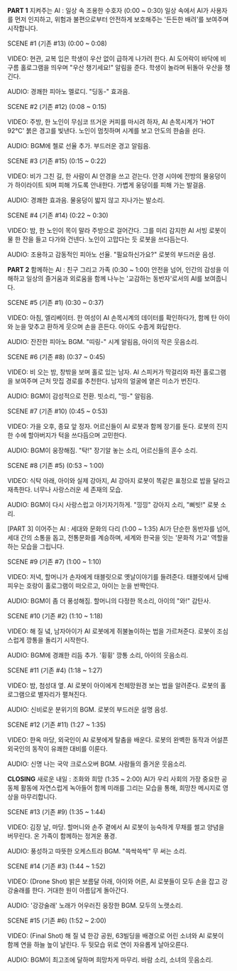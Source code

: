**PART 1** 지켜주는 AI : 일상 속 조용한 수호자 (0:00 ~ 0:30)
일상 속에서 AI가 사용자를 먼저 인지하고, 위험과 불편으로부터 안전하게 보호해주는 '든든한 배려'를 보여주며 시작합니다.

SCENE #1 (기존 #13) (0:00 ~ 0:08)

VIDEO: 현관, 교복 입은 학생이 우산 없이 급하게 나가려 한다. AI 도어락이 바닥에 비구름 홀로그램을 띄우며 "우산 챙기세요!" 알림을 준다. 학생이 놀라며 뒤돌아 우산을 챙긴다.

AUDIO: 경쾌한 피아노 멜로디. "딩동-" 효과음.

SCENE #2 (기존 #12) (0:08 ~ 0:15)

VIDEO: 주방, 한 노인이 무심코 뜨거운 커피를 마시려 하자, AI 손목시계가 'HOT 92°C' 붉은 경고를 빛낸다. 노인이 멈칫하며 시계를 보고 안도의 한숨을 쉰다.

AUDIO: BGM에 첼로 선율 추가. 부드러운 경고 알림음.

SCENE #3 (기존 #15) (0:15 ~ 0:22)

VIDEO: 비가 그친 길, 한 사람이 AI 안경을 쓰고 걷는다. 안경 시야에 전방의 물웅덩이가 하이라이트 되며 피해 가도록 안내한다. 가볍게 웅덩이를 피해 가는 발걸음.

AUDIO: 경쾌한 효과음. 물웅덩이 밟지 않고 지나가는 발소리.

SCENE #4 (기존 #14) (0:22 ~ 0:30)

VIDEO: 밤, 한 노인이 목이 말라 주방으로 걸어간다. 그를 미리 감지한 AI 서빙 로봇이 물 한 잔을 들고 다가와 건넨다. 노인이 고맙다는 듯 로봇을 쓰다듬는다.

AUDIO: 조용하고 감동적인 피아노 선율. "필요하신가요?" 로봇의 부드러운 음성.

**PART 2** 함께하는 AI : 친구 그리고 가족 (0:30 ~ 1:00)
안전을 넘어, 인간의 감성을 이해하고 일상의 즐거움과 외로움을 함께 나누는 '교감하는 동반자'로서의 AI를 보여줍니다.

SCENE #5 (기존 #1) (0:30 ~ 0:37)

VIDEO: 아침, 엘리베이터. 한 여성이 AI 손목시계의 데이터를 확인하다가, 함께 탄 아이와 눈을 맞추고 환하게 웃으며 손을 흔든다. 아이도 수줍게 화답한다.

AUDIO: 잔잔한 피아노 BGM. "띠링-" 시계 알림음, 아이의 작은 웃음소리.

SCENE #6 (기존 #8) (0:37 ~ 0:45)

VIDEO: 비 오는 밤, 창밖을 보며 홀로 있는 남자. AI 스피커가 막걸리와 파전 홀로그램을 보여주며 근처 맛집 경로를 추천한다. 남자의 얼굴에 옅은 미소가 번진다.

AUDIO: BGM이 감성적으로 전환. 빗소리, "띵-" 알림음.

SCENE #7 (기존 #10) (0:45 ~ 0:53)

VIDEO: 가을 오후, 종묘 앞 정자. 어르신들이 AI 로봇과 함께 장기를 둔다. 로봇의 진지한 수에 할아버지가 턱을 쓰다듬으며 고민한다.

AUDIO: BGM이 웅장해짐. "탁!" 장기알 놓는 소리, 어르신들의 훈수 소리.

SCENE #8 (기존 #5) (0:53 ~ 1:00)

VIDEO: 식탁 아래, 아이와 실제 강아지, AI 강아지 로봇이 똑같은 표정으로 밥을 달라고 재촉한다. 너무나 사랑스러운 세 존재의 모습.

AUDIO: BGM이 다시 사랑스럽고 아기자기하게. "낑낑" 강아지 소리, "삐빗!" 로봇 소리.

[PART 3] 이어주는 AI : 세대와 문화의 다리 (1:00 ~ 1:35)
AI가 단순한 동반자를 넘어, 세대 간의 소통을 돕고, 전통문화를 계승하며, 세계와 한국을 잇는 '문화적 가교' 역할을 하는 모습을 그립니다.

SCENE #9 (기존 #7) (1:00 ~ 1:10)

VIDEO: 저녁, 할머니가 손자에게 태블릿으로 옛날이야기를 들려준다. 태블릿에서 담배 피우는 호랑이 홀로그램이 떠오르고, 아이는 눈을 반짝인다.

AUDIO: BGM이 좀 더 풍성해짐. 할머니의 다정한 목소리, 아이의 "와!" 감탄사.

SCENE #10 (기존 #2) (1:10 ~ 1:18)

VIDEO: 해 질 녘, 남자아이가 AI 로봇에게 쥐불놀이하는 법을 가르쳐준다. 로봇이 조심스럽게 깡통을 돌리기 시작한다.

AUDIO: BGM에 경쾌한 리듬 추가. '휭휭' 깡통 소리, 아이의 웃음소리.

SCENE #11 (기존 #4) (1:18 ~ 1:27)

VIDEO: 밤, 첨성대 옆. AI 로봇이 아이에게 천체망원경 보는 법을 알려준다. 로봇의 홀로그램으로 별자리가 펼쳐진다.

AUDIO: 신비로운 분위기의 BGM. 로봇의 부드러운 설명 음성.

SCENE #12 (기존 #11) (1:27 ~ 1:35)

VIDEO: 한옥 마당, 외국인이 AI 로봇에게 탈춤을 배운다. 로봇의 완벽한 동작과 어설픈 외국인의 동작이 유쾌한 대비를 이룬다.

AUDIO: 신명 나는 국악 크로스오버 BGM. 사람들의 즐거운 웃음소리.

**CLOSING** 새로운 내일 : 조화와 희망 (1:35 ~ 2:00)
AI가 우리 사회의 가장 중요한 공동체 활동에 자연스럽게 녹아들어 함께 미래를 그리는 모습을 통해, 희망찬 메시지로 영상을 마무리합니다.

SCENE #13 (기존 #9) (1:35 ~ 1:44)

VIDEO: 김장 날, 마당. 할머니와 손주 곁에서 AI 로봇이 능숙하게 무채를 썰고 양념을 버무린다. 온 가족이 함께하는 정겨운 풍경.

AUDIO: 풍성하고 따뜻한 오케스트라 BGM. "쓱싹쓱싹" 무 써는 소리.

SCENE #14 (기존 #3) (1:44 ~ 1:52)

VIDEO: (Drone Shot) 밝은 보름달 아래, 아이와 어른, AI 로봇들이 모두 손을 잡고 강강술래를 한다. 거대한 원이 아름답게 돌아간다.

AUDIO: '강강술래' 노래가 어우러진 웅장한 BGM. 모두의 노랫소리.

SCENE #15 (기존 #6) (1:52 ~ 2:00)

VIDEO: (Final Shot) 해 질 녘 한강 공원, 63빌딩을 배경으로 어린 소녀와 AI 로봇이 함께 연을 하늘 높이 날린다. 두 뒷모습 위로 연이 자유롭게 날아오른다.

AUDIO: BGM이 최고조에 달하며 희망차게 마무리. 바람 소리, 소녀의 웃음소리.